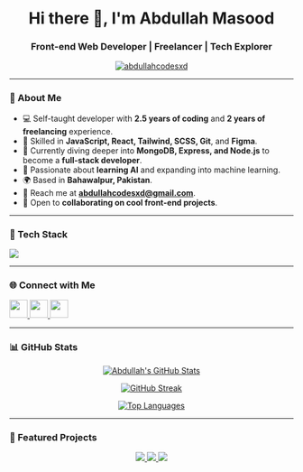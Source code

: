 <h1 align="center">Hi there 👋, I'm Abdullah Masood</h1>
<h3 align="center">Front-end Web Developer | Freelancer | Tech Explorer</h3>

<p align="center">
  <a href="https://github.com/abdullahcodesxd"><img src="https://komarev.com/ghpvc/?username=abdullahcodesxd&label=Profile%20views&color=0891b2&style=flat" alt="abdullahcodesxd" /></a>
</p>

---

### 🧠 About Me

- 💻 Self-taught developer with **2.5 years of coding** and **2 years of freelancing** experience.
- 🚀 Skilled in **JavaScript, React, Tailwind, SCSS, Git**, and **Figma**.
- 🌱 Currently diving deeper into **MongoDB, Express, and Node.js** to become a **full-stack developer**.
- 🧠 Passionate about **learning AI** and expanding into machine learning.
- 🌍 Based in **Bahawalpur, Pakistan**.
- 💌 Reach me at **[abdullahcodesxd@gmail.com](mailto:abdullahcodesxd@gmail.com)**.
- 🧩 Open to **collaborating on cool front-end projects**.

---

### 🚀 Tech Stack

<p align="left">
  <img src="https://skillicons.dev/icons?i=html,css,js,react,redux,tailwind,sass,git,firebase,figma" />
</p>

---

### 🌐 Connect with Me

<p align="left">
  <a href="https://github.com/abdullahcodesxd" target="_blank">
    <img src="https://raw.githubusercontent.com/danielcranney/readme-generator/main/public/icons/socials/github.svg" width="32" />
  </a>
  <a href="https://www.linkedin.com/in/abdullahcodesxd" target="_blank">
    <img src="https://raw.githubusercontent.com/danielcranney/readme-generator/main/public/icons/socials/linkedin.svg" width="32" />
  </a>
  <a href="https://www.x.com/abdullahcodesxd" target="_blank">
    <img src="https://raw.githubusercontent.com/danielcranney/readme-generator/main/public/icons/socials/twitter.svg" width="32" />
  </a>
</p>

---

### 📊 GitHub Stats

<p align="center">
  <a href="https://github.com/abdullahcodesxd">
    <img src="https://github-readme-stats.vercel.app/api?username=abdullahcodesxd&show_icons=true&count_private=true&theme=tokyonight" alt="Abdullah's GitHub Stats" />
  </a>
</p>

<p align="center">
  <a href="https://github.com/abdullahcodesxd">
    <img src="https://github-readme-streak-stats.herokuapp.com/?user=abdullahcodesxd&theme=tokyonight" alt="GitHub Streak" />
  </a>
</p>

<p align="center">
  <a href="https://github.com/abdullahcodesxd">
    <img src="https://github-readme-stats.vercel.app/api/top-langs/?username=abdullahcodesxd&layout=compact&theme=tokyonight" alt="Top Languages" />
  </a>
</p>

---

### 📌 Featured Projects

<div align="center">
  <a href="https://github.com/abdullahcodesxd/Webify">
    <img src="https://github-readme-stats.vercel.app/api/pin/?username=abdullahcodesxd&repo=Webify&theme=tokyonight" />
  </a>
  <a href="https://github.com/abdullahcodesxd/React-is-fun">
    <img src="https://github-readme-stats.vercel.app/api/pin/?username=abdullahcodesxd&repo=React-is-fun&theme=tokyonight" />
  </a>
  <a href="https://github.com/abdullahcodesxd/PortFolio">
    <img src="https://github-readme-stats.vercel.app/api/pin/?username=abdullahcodesxd&repo=PortFolio&theme=tokyonight" />
  </a>
</div>
